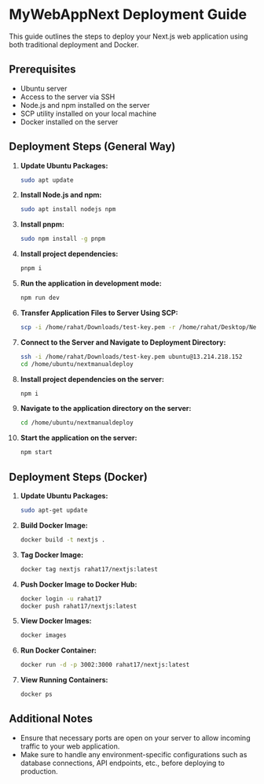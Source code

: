 # MyWebAppNext Deployment Guide

This guide outlines the steps to deploy your Next.js web application using both traditional deployment and Docker.

## Prerequisites
- Ubuntu server
- Access to the server via SSH
- Node.js and npm installed on the server
- SCP utility installed on your local machine
- Docker installed on the server

## Deployment Steps (General Way)

1. **Update Ubuntu Packages:**
    ```bash
    sudo apt update
    ```

2. **Install Node.js and npm:**
    ```bash
    sudo apt install nodejs npm
    ```

3. **Install pnpm:**
    ```bash
    sudo npm install -g pnpm
    ```

4. **Install project dependencies:**
    ```bash
    pnpm i
    ```

5. **Run the application in development mode:**
    ```bash
    npm run dev
    ```

6. **Transfer Application Files to Server Using SCP:**
    ```bash
    scp -i /home/rahat/Downloads/test-key.pem -r /home/rahat/Desktop/Nextbuild/* ubuntu@13.214.218.152:/home/ubuntu/nextmanualdeploy
    ```

7. **Connect to the Server and Navigate to Deployment Directory:**
    ```bash
    ssh -i /home/rahat/Downloads/test-key.pem ubuntu@13.214.218.152
    cd /home/ubuntu/nextmanualdeploy
    ```

8. **Install project dependencies on the server:**
    ```bash
    npm i
    ```

9. **Navigate to the application directory on the server:**
    ```bash
    cd /home/ubuntu/nextmanualdeploy
    ```

10. **Start the application on the server:**
    ```bash
    npm start
    ```

## Deployment Steps (Docker)

1. **Update Ubuntu Packages:**
    ```bash
    sudo apt-get update
    ```

2. **Build Docker Image:**
    ```bash
    docker build -t nextjs .
    ```

3. **Tag Docker Image:**
    ```bash
    docker tag nextjs rahat17/nextjs:latest
    ```

4. **Push Docker Image to Docker Hub:**
    ```bash
    docker login -u rahat17
    docker push rahat17/nextjs:latest
    ```

5. **View Docker Images:**
    ```bash
    docker images
    ```

6. **Run Docker Container:**
    ```bash
    docker run -d -p 3002:3000 rahat17/nextjs:latest
    ```

7. **View Running Containers:**
    ```bash
    docker ps
    ```

## Additional Notes

- Ensure that necessary ports are open on your server to allow incoming traffic to your web application.
- Make sure to handle any environment-specific configurations such as database connections, API endpoints, etc., before deploying to production.

